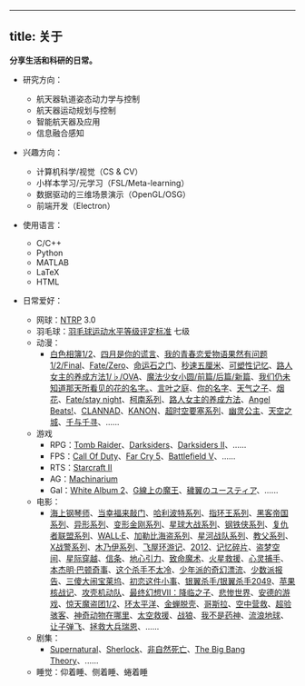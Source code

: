 
---
title: 关于
---

**分享生活和科研的日常。**

- 研究方向：
  
  - 航天器轨道姿态动力学与控制
  - 航天器运动规划与控制
  - 智能航天器及应用
  - 信息融合感知

- 兴趣方向：
  
  - 计算机科学/视觉（CS & CV）
  - 小样本学习/元学习（FSL/Meta-learning）
  - 数据驱动的三维场景演示（OpenGL/OSG）
  - 前端开发（Electron）

- 使用语言：
  
  - C/C++
  - Python
  - MATLAB
  - LaTeX
  - HTML

- 日常爱好：
  
  - 网球：[NTRP](https://baike.baidu.com/item/NTRP) 3.0
  - 羽毛球：[羽毛球运动水平等级评定标准](https://baike.baidu.com/item/%E7%BE%BD%E6%AF%9B%E7%90%83%E8%BF%90%E5%8A%A8%E6%B0%B4%E5%B9%B3%E7%AD%89%E7%BA%A7%E8%AF%84%E5%AE%9A%E6%A0%87%E5%87%86) 七级
  - 动漫：
    - [白色相簿1/2](https://www.bilibili.com/bangumi/media/md3516)、[四月是你的谎言](https://www.bilibili.com/bangumi/media/md1699)、[我的青春恋爱物语果然有问题1/2/Final](https://www.bilibili.com/bangumi/media/md1539)、[Fate/Zero](https://www.bilibili.com/bangumi/media/md1650)、[命运石之门](https://movie.douban.com/subject/4925398/)、[秒速五厘米](https://www.bilibili.com/bangumi/media/md2688)、[可塑性记忆](https://www.bilibili.com/bangumi/media/md1552)、[路人女主的养成方法1/♭/OVA](https://www.bilibili.com/bangumi/media/md1512)、[魔法少女小圆/前篇/后篇/新篇](https://www.bilibili.com/bangumi/media/md2539)、[我们仍未知道那天所看见的花的名字。](https://www.bilibili.com/bangumi/media/md835)、[言叶之庭](https://www.bilibili.com/bangumi/media/md2546)、[你的名字](https://www.bilibili.com/bangumi/media/md12044)、[天气之子](https://www.bilibili.com/bangumi/media/md28228734)、[烟花](https://www.bilibili.com/bangumi/media/md28227648)、[Fate/stay night](https://www.bilibili.com/bangumi/media/md1586)、[柯南系列](#1)、[路人女主的养成方法](https://www.bilibili.com/bangumi/media/md1512)、[Angel Beats!](https://www.bilibili.com/bangumi/media/md959)、[CLANNAD](https://www.bilibili.com/bangumi/media/md1177)、[KANON](https://www.bilibili.com/bangumi/media/md1375)、[超时空要塞系列](https://search.bilibili.com/all?keyword=%E8%B6%85%E6%97%B6%E7%A9%BA%E8%A6%81%E5%A1%9E)、[幽灵公主](https://movie.douban.com/subject/1297359/)、[天空之城](https://movie.douban.com/subject/1291583/)、[千与千寻](https://movie.douban.com/subject/1291561/)、......
  - 游戏
    - RPG：[Tomb Raider](https://store.steampowered.com/sale/tomb-raider/)、[Darksiders](https://store.steampowered.com/app/50620/Darksiders/)、[Darksiders II](https://store.steampowered.com/app/388410/Darksiders_II_Deathinitive_Edition/)、......
    - FPS：[Call Of Duty](https://store.steampowered.com/search/?term=call+of+duty)、[Far Cry 5](https://store.steampowered.com/app/552520/Far_Cry_5/)、[Battlefield V](https://store.steampowered.com/app/1238810/Battlefield__V/)、......
    - RTS：[Starcraft II](https://sc2.blizzard.cn/)
    - AG：[Machinarium](https://store.steampowered.com/app/40700/Machinarium/)
    - Gal：[White Album 2](https://baike.baidu.com/item/%E7%99%BD%E8%89%B2%E7%9B%B8%E7%B0%BF2)、[G線上の魔王](https://baike.baidu.com/item/G%E7%BA%BF%E4%B8%8A%E7%9A%84%E9%AD%94%E7%8E%8B)、[穢翼のユースティア](https://baike.baidu.com/item/%E7%A7%BD%E7%BF%BC%E7%9A%84%E5%B0%A4%E6%96%AF%E8%92%82%E5%A8%85)、......
  - 电影：
    - [海上钢琴师](https://movie.douban.com/subject/1292001/)、[当幸福来敲门](https://movie.douban.com/subject/1849031/)、[哈利波特系列](https://search.douban.com/movie/subject_search?search_text=%E5%93%88%E5%88%A9%E6%B3%A2%E7%89%B9&)、[指环王系列](https://search.douban.com/movie/subject_search?search_text=%E6%8C%87%E7%8E%AF%E7%8E%8B)、[黑客帝国系列](https://search.douban.com/movie/subject_search?search_text=%E9%BB%91%E5%AE%A2%E5%B8%9D%E5%9B%BD)、[异形系列](https://search.douban.com/movie/subject_search?search_text=%E5%BC%82%E5%BD%A2&)、[变形金刚系列](https://search.douban.com/movie/subject_search?search_text=%E5%8F%98%E5%BD%A2%E9%87%91%E5%88%9A)、[星球大战系列](https://search.douban.com/movie/subject_search?search_text=%E6%98%9F%E7%90%83%E5%A4%A7%E6%88%98)、[钢铁侠系列](https://search.douban.com/movie/subject_search?search_text=%E9%92%A2%E9%93%81%E4%BE%A0)、[复仇者联盟系列](https://search.douban.com/movie/subject_search?search_text=%E5%A4%8D%E4%BB%87%E8%80%85%E8%81%94%E7%9B%9F)、[WALL·E](https://movie.douban.com/subject/2131459/)、[加勒比海盗系列](https://search.douban.com/movie/subject_search?search_text=%E5%8A%A0%E5%8B%92%E6%AF%94%E6%B5%B7%E7%9B%97)、[星河战队系列](https://search.douban.com/movie/subject_search?search_text=%E6%98%9F%E6%B2%B3%E6%88%98%E9%98%9F)、[教父系列](https://search.douban.com/movie/subject_search?search_text=%E6%95%99%E7%88%B6)、[X战警系列](https://search.douban.com/movie/subject_search?search_text=x%E6%88%98%E8%AD%A6)、[木乃伊系列](https://search.douban.com/movie/subject_search?search_text=%E6%9C%A8%E4%B9%83%E4%BC%8A)、[飞屋环游记](https://movie.douban.com/subject/2129039/)、[2012](https://movie.douban.com/subject/3005875/)、[记忆碎片](https://movie.douban.com/subject/24826968/)、[盗梦空间](https://movie.douban.com/subject/3541415/)、[星际穿越](https://movie.douban.com/subject/1889243/)、[信条](https://movie.douban.com/subject/30444960/)、[地心引力](https://movie.douban.com/subject/3793783/)、[致命魔术](https://movie.douban.com/subject/1780330/)、[火星救援](https://movie.douban.com/subject/25864085/)、[心灵捕手](https://movie.douban.com/subject/1292656/)、[本杰明·巴顿奇事](https://movie.douban.com/subject/1485260/)、[这个杀手不太冷](https://movie.douban.com/subject/1295644/)、[少年派的奇幻漂流](https://movie.douban.com/subject/1929463/)、[少数派报告](https://movie.douban.com/subject/1297689/)、[三傻大闹宝莱坞](https://movie.douban.com/subject/3793023/)、[初恋这件小事](https://movie.douban.com/subject/4739952/)、[银翼杀手/银翼杀手2049](https://search.douban.com/movie/subject_search?search_text=%E9%93%B6%E7%BF%BC%E6%9D%80%E6%89%8B)、[苹果核战记](https://movie.douban.com/subject/1308983/)、[攻壳机动队](https://www.bilibili.com/bangumi/media/md28229763)、[最终幻想VII：降临之子](https://www.bilibili.com/bangumi/media/md4720)、[悲惨世界](https://movie.douban.com/subject/6860160/)、[安德的游戏](https://movie.douban.com/subject/5323957/)、[惊天魔盗团1/2](https://movie.douban.com/subject/25662337/)、[环太平洋](https://movie.douban.com/subject/5323968/)、[金蝉脱壳](https://movie.douban.com/subject/3025447/)、[哥斯拉](https://movie.douban.com/subject/2063914/)、[空中营救](https://movie.douban.com/subject/10598440/)、[超验骇客](https://movie.douban.com/subject/10810745/)、[神奇动物在哪里](https://movie.douban.com/subject/25726614/)、[太空救援](https://movie.douban.com/subject/27073291/)、[战狼](https://movie.douban.com/subject/24753810/)、[我不是药神](https://movie.douban.com/subject/26752088/)、[流浪地球](https://movie.douban.com/subject/26266893/)、[让子弹飞](https://movie.douban.com/subject/3742360/)、[拯救大兵瑞恩](https://movie.douban.com/subject/1292849/)、......
  - 剧集：
    - [Supernatural](https://baike.baidu.com/item/%E9%82%AA%E6%81%B6%E5%8A%9B%E9%87%8F)、[Sherlock](https://baike.baidu.com/item/%E7%A5%9E%E6%8E%A2%E5%A4%8F%E6%B4%9B%E5%85%8B)、[非自然死亡](https://www.bilibili.com/bangumi/play/ep204589)、[The Big Bang Theory](https://baike.baidu.com/item/%E7%94%9F%E6%B4%BB%E5%A4%A7%E7%88%86%E7%82%B8)、......
  - 睡觉：仰着睡、侧着睡、蜷着睡